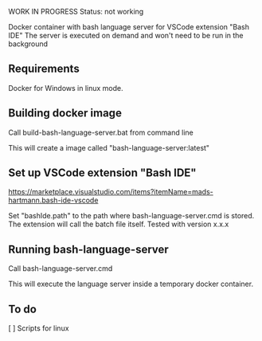 WORK IN PROGRESS
Status: not working


Docker container with bash language server for VSCode extension "Bash IDE"
The server is executed on demand and won't need to be run in the background

## Requirements
Docker for Windows in linux mode.

## Building docker image
Call build-bash-language-server.bat from command line

This will create a image called "bash-language-server:latest"

## Set up VSCode extension "Bash IDE"

https://marketplace.visualstudio.com/items?itemName=mads-hartmann.bash-ide-vscode

Set "bashIde.path" to the path where bash-language-server.cmd is stored. The extension will call the batch file itself.
Tested with version x.x.x

## Running bash-language-server
Call bash-language-server.cmd

This will execute the language server inside a temporary docker container. 

## To do
[ ] Scripts for linux
